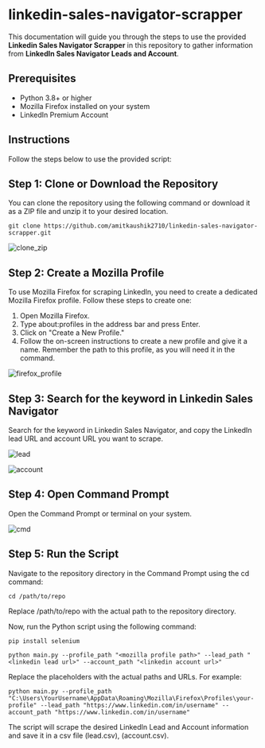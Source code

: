 # linkedin-sales-navigator-scrapper

This documentation will guide you through the steps to use the provided **Linkedin Sales Navigator Scrapper** in this repository to gather information from **LinkedIn Sales Navigator Leads and Account**.

## Prerequisites
* Python 3.8+ or higher
* Mozilla Firefox installed on your system
* LinkedIn Premium Account

## Instructions
Follow the steps below to use the provided script:

## Step 1: Clone or Download the Repository
You can clone the repository using the following command or download it as a ZIP file and unzip it to your desired location.

```
git clone https://github.com/amitkaushik2710/linkedin-sales-navigator-scrapper.git
```

![clone_zip](https://github.com/amitkaushik2710/linkedin-sales-navigator-scrapper/assets/147363019/8beacf3f-03ed-4a85-8a82-d42877bce0ae)


## Step 2: Create a Mozilla Profile
To use Mozilla Firefox for scraping LinkedIn, you need to create a dedicated Mozilla Firefox profile. Follow these steps to create one:

1. Open Mozilla Firefox.
2. Type about:profiles in the address bar and press Enter.
3. Click on "Create a New Profile."
4. Follow the on-screen instructions to create a new profile and give it a name. Remember the path to this profile, as you will need it in the command.

![firefox_profile](https://github.com/amitkaushik2710/linkedin-sales-navigator-scrapper/assets/147363019/e46922b4-9e61-4474-b7a3-097b3cd1ebf6)


## Step 3: Search for the keyword in Linkedin Sales Navigator
Search for the keyword in Linkedin Sales Navigator, and copy the LinkedIn lead URL and account URL you want to scrape.

![lead](https://github.com/amitkaushik2710/linkedin-sales-navigator-scrapper/assets/147363019/e1975565-bc86-4fe9-9af2-08909e2e193e)

![account](https://github.com/amitkaushik2710/linkedin-sales-navigator-scrapper/assets/147363019/aa2830e0-9535-4210-80b3-1cc968ccd9f9)

## Step 4: Open Command Prompt
Open the Command Prompt or terminal on your system.

![cmd](https://github.com/amitkaushik2710/linkedin-sales-navigator-scrapper/assets/147363019/dc50ef09-6f77-42b6-b9f7-2504c214b4df)

## Step 5: Run the Script
Navigate to the repository directory in the Command Prompt using the cd command:
```
cd /path/to/repo
```
Replace /path/to/repo with the actual path to the repository directory.

Now, run the Python script using the following command:
```
pip install selenium
```
```
python main.py --profile_path "<mozilla profile path>" --lead_path "<linkedin lead url>" --account_path "<linkedin account url>"
```
Replace the placeholders with the actual paths and URLs. For example:
```
python main.py --profile_path "C:\Users\YourUsername\AppData\Roaming\Mozilla\Firefox\Profiles\your-profile" --lead_path "https://www.linkedin.com/in/username" --account_path "https://www.linkedin.com/in/username"
```

The script will scrape the desired LinkedIn Lead and Account information and save it in a csv file (lead.csv), (account.csv).


